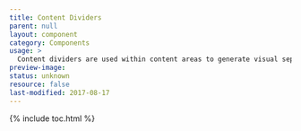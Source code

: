 ```yaml
---
title: Content Dividers
parent: null
layout: component
category: Components
usage: >
  Content dividers are used within content areas to generate visual seperation. This seperation helps to increase user understanding by segmenting information into distinct groups.
preview-image:
status: unknown
resource: false
last-modified: 2017-08-17
---
```


{% include toc.html %}

<section class="static-section" markdown="1">

</section>
